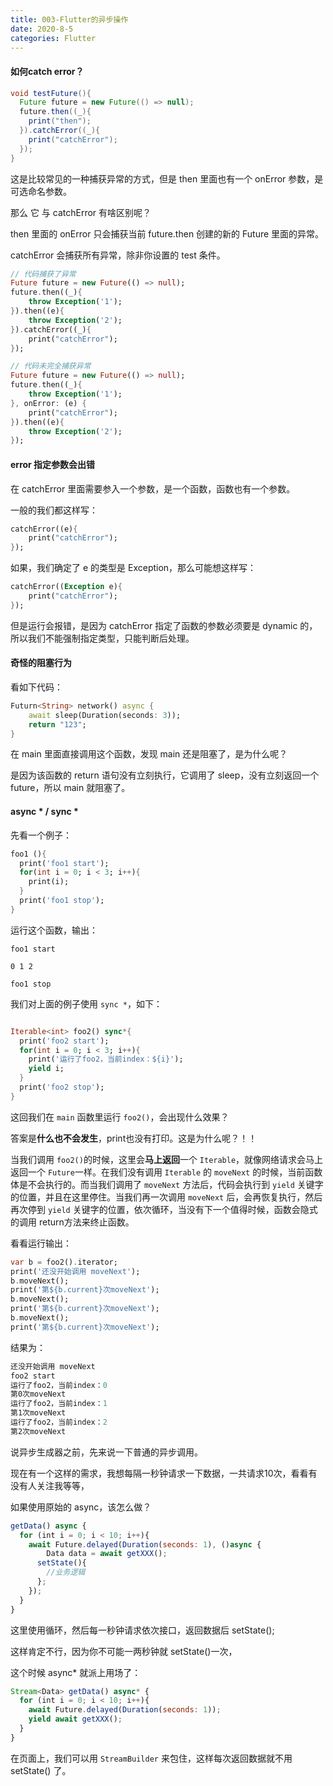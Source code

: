 ```yaml
---
title: 003-Flutter的异步操作
date: 2020-8-5
categories: Flutter
---
```


#### 如何catch error？

```java
void testFuture(){
  Future future = new Future(() => null);
  future.then((_){
    print("then");
  }).catchError((_){
    print("catchError");
  });
}
```

这是比较常见的一种捕获异常的方式，但是 then 里面也有一个 onError 参数，是可选命名参数。

那么 它 与 catchError 有啥区别呢？

then 里面的 onError 只会捕获当前 future.then 创建的新的 Future 里面的异常。

catchError 会捕获所有异常，除非你设置的 test 条件。

```dart
// 代码捕获了异常
Future future = new Future(() => null);
future.then((_){
    throw Exception('1');
}).then((e){
    throw Exception('2');
}).catchError((_){
    print("catchError");
});

// 代码未完全捕获异常
Future future = new Future(() => null);
future.then((_){
    throw Exception('1');
}, onError: (e) {
    print("catchError");
}).then((e){
    throw Exception('2');
});
```



#### error 指定参数会出错

在 catchError 里面需要参入一个参数，是一个函数，函数也有一个参数。

一般的我们都这样写：

```dart
catchError((e){
    print("catchError");
});
```

如果，我们确定了 e 的类型是 Exception，那么可能想这样写：

```dart
catchError((Exception e){
    print("catchError");
});
```

但是运行会报错，是因为 catchError 指定了函数的参数必须要是 dynamic 的，所以我们不能强制指定类型，只能判断后处理。



#### 奇怪的阻塞行为

看如下代码：

```dart
Futurn<String> network() async {
    await sleep(Duration(seconds: 3));
    return "123";
}
```

在 main 里面直接调用这个函数，发现 main 还是阻塞了，是为什么呢？

是因为该函数的 return 语句没有立刻执行，它调用了 sleep，没有立刻返回一个 future，所以 main 就阻塞了。



#### async * / sync *

先看一个例子：

```dart
foo1 (){	
  print('foo1 start');	
  for(int i = 0; i < 3; i++){	
    print(i);	
  }	
  print('foo1 stop');	
}
```

运行这个函数，输出：

```
foo1 start

0 1 2

foo1 stop
```

我们对上面的例子使用 `sync *`，如下：

```dart

Iterable<int> foo2() sync*{	
  print('foo2 start');	
  for(int i = 0; i < 3; i++){	
    print('运行了foo2，当前index：${i}');	
    yield i;	
  }	
  print('foo2 stop');	
}
```

这回我们在 `main` 函数里运行 `foo2()`，会出现什么效果？

答案是**什么也不会发生**，print也没有打印。这是为什么呢？！！

当我们调用 `foo2()`的时候，这里会**马上返回**一个 `Iterable`，就像网络请求会马上返回一个 `Future`一样。在我们没有调用 `Iterable` 的 `moveNext` 的时候，当前函数体是不会执行的。而当我们调用了 `moveNext` 方法后，代码会执行到 `yield` 关键字的位置，并且在这里停住。当我们再一次调用 `moveNext` 后，会再恢复执行，然后再次停到 `yield` 关键字的位置，依次循环，当没有下一个值得时候，函数会隐式的调用 return方法来终止函数。

看看运行输出：

```dart
var b = foo2().iterator;	
print('还没开始调用 moveNext');	
b.moveNext();	
print('第${b.current}次moveNext');	
b.moveNext();	
print('第${b.current}次moveNext');	
b.moveNext();	
print('第${b.current}次moveNext');
```

结果为：

```dart
还没开始调用 moveNext	
foo2 start	
运行了foo2，当前index：0	
第0次moveNext	
运行了foo2，当前index：1	
第1次moveNext	
运行了foo2，当前index：2	
第2次moveNext
```



说异步生成器之前，先来说一下普通的异步调用。

现在有一个这样的需求，我想每隔一秒钟请求一下数据，一共请求10次，看看有没有人关注我等等，

如果使用原始的 async，该怎么做？

```javascript
getData() async {	
  for (int i = 0; i < 10; i++){	
    await Future.delayed(Duration(seconds: 1), ()async {	
        Data data = await getXXX();	
      setState(){	
        //业务逻辑	
      };	
    });	
  }	
}
```

这里使用循环，然后每一秒钟请求依次接口，返回数据后 setState();

这样肯定不行，因为你不可能一两秒钟就 setState()一次，

这个时候 async* 就派上用场了：

```javascript
Stream<Data> getData() async* {	
  for (int i = 0; i < 10; i++){	
    await Future.delayed(Duration(seconds: 1));	
    yield await getXXX();	
  }	
}
```

在页面上，我们可以用 `StreamBuilder` 来包住，这样每次返回数据就不用 setState() 了。